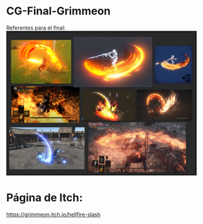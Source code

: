 # CG-Final-Grimmeon
 Referentes para el final:
 ![ref](PureRefHellSlash.png)

# Página de Itch:
https://grimmeon.itch.io/hellfire-slash
